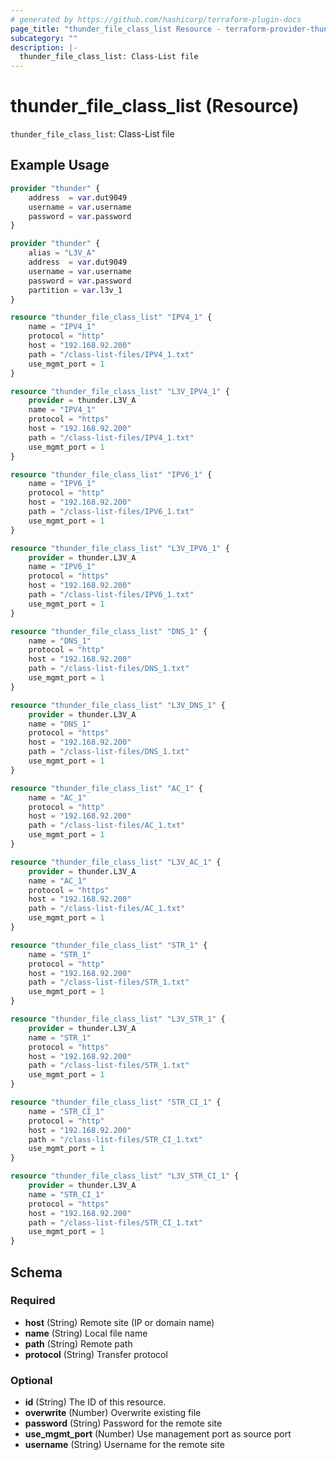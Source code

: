 ```yaml
---
# generated by https://github.com/hashicorp/terraform-plugin-docs
page_title: "thunder_file_class_list Resource - terraform-provider-thunder"
subcategory: ""
description: |-
  thunder_file_class_list: Class-List file
---
```


# thunder_file_class_list (Resource)

`thunder_file_class_list`: Class-List file

## Example Usage

```terraform
provider "thunder" {
    address  = var.dut9049
    username = var.username
    password = var.password
}

provider "thunder" {
    alias = "L3V_A"
    address  = var.dut9049
    username = var.username
    password = var.password
    partition = var.l3v_1
}

resource "thunder_file_class_list" "IPV4_1" {
    name = "IPV4_1"
    protocol = "http"
    host = "192.168.92.200"
    path = "/class-list-files/IPV4_1.txt"
    use_mgmt_port = 1
}

resource "thunder_file_class_list" "L3V_IPV4_1" {
    provider = thunder.L3V_A
    name = "IPV4_1"
    protocol = "https"
    host = "192.168.92.200"
    path = "/class-list-files/IPV4_1.txt"
    use_mgmt_port = 1
}

resource "thunder_file_class_list" "IPV6_1" {
    name = "IPV6_1"
    protocol = "http"
    host = "192.168.92.200"
    path = "/class-list-files/IPV6_1.txt"
    use_mgmt_port = 1
}

resource "thunder_file_class_list" "L3V_IPV6_1" {
    provider = thunder.L3V_A
    name = "IPV6_1"
    protocol = "https"
    host = "192.168.92.200"
    path = "/class-list-files/IPV6_1.txt"
    use_mgmt_port = 1
}

resource "thunder_file_class_list" "DNS_1" {
    name = "DNS_1"
    protocol = "http"
    host = "192.168.92.200"
    path = "/class-list-files/DNS_1.txt"
    use_mgmt_port = 1
}

resource "thunder_file_class_list" "L3V_DNS_1" {
    provider = thunder.L3V_A
    name = "DNS_1"
    protocol = "https"
    host = "192.168.92.200"
    path = "/class-list-files/DNS_1.txt"
    use_mgmt_port = 1
}

resource "thunder_file_class_list" "AC_1" {
    name = "AC_1"
    protocol = "http"
    host = "192.168.92.200"
    path = "/class-list-files/AC_1.txt"
    use_mgmt_port = 1
}

resource "thunder_file_class_list" "L3V_AC_1" {
    provider = thunder.L3V_A
    name = "AC_1"
    protocol = "https"
    host = "192.168.92.200"
    path = "/class-list-files/AC_1.txt"
    use_mgmt_port = 1
}

resource "thunder_file_class_list" "STR_1" {
    name = "STR_1"
    protocol = "http"
    host = "192.168.92.200"
    path = "/class-list-files/STR_1.txt"
    use_mgmt_port = 1
}

resource "thunder_file_class_list" "L3V_STR_1" {
    provider = thunder.L3V_A
    name = "STR_1"
    protocol = "https"
    host = "192.168.92.200"
    path = "/class-list-files/STR_1.txt"
    use_mgmt_port = 1
}

resource "thunder_file_class_list" "STR_CI_1" {
    name = "STR_CI_1"
    protocol = "http"
    host = "192.168.92.200"
    path = "/class-list-files/STR_CI_1.txt"
    use_mgmt_port = 1
}

resource "thunder_file_class_list" "L3V_STR_CI_1" {
    provider = thunder.L3V_A
    name = "STR_CI_1"
    protocol = "https"
    host = "192.168.92.200"
    path = "/class-list-files/STR_CI_1.txt"
    use_mgmt_port = 1
}
```

<!-- schema generated by tfplugindocs -->
## Schema

### Required

- **host** (String) Remote site (IP or domain name)
- **name** (String) Local file name
- **path** (String) Remote path
- **protocol** (String) Transfer protocol

### Optional

- **id** (String) The ID of this resource.
- **overwrite** (Number) Overwrite existing file
- **password** (String) Password for the remote site
- **use_mgmt_port** (Number) Use management port as source port
- **username** (String) Username for the remote site



